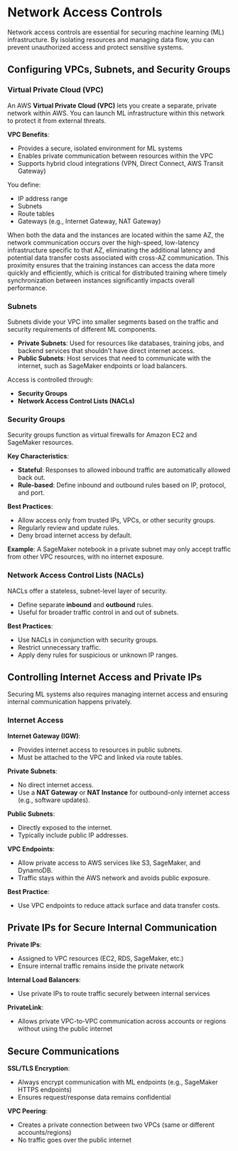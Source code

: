 # Network Access Controls

Network access controls are essential for securing machine learning (ML) infrastructure. By isolating resources and managing data flow, you can prevent unauthorized access and protect sensitive systems.

## Configuring VPCs, Subnets, and Security Groups

### Virtual Private Cloud (VPC)

An AWS **Virtual Private Cloud (VPC)** lets you create a separate, private network within AWS. You can launch ML infrastructure within this network to protect it from external threats.

**VPC Benefits**:
- Provides a secure, isolated environment for ML systems
- Enables private communication between resources within the VPC
- Supports hybrid cloud integrations (VPN, Direct Connect, AWS Transit Gateway)

You define:
- IP address range
- Subnets
- Route tables
- Gateways (e.g., Internet Gateway, NAT Gateway)

When both the data and the instances are located within the same AZ, the network communication occurs over the high-speed, low-latency infrastructure specific to that AZ, eliminating the additional latency and potential data transfer costs associated with cross-AZ communication. This proximity ensures that the training instances can access the data more quickly and efficiently, which is critical for distributed training where timely synchronization between instances significantly impacts overall performance.

### Subnets

Subnets divide your VPC into smaller segments based on the traffic and security requirements of different ML components.

- **Private Subnets**: Used for resources like databases, training jobs, and backend services that shouldn't have direct internet access.
- **Public Subnets**: Host services that need to communicate with the internet, such as SageMaker endpoints or load balancers.

Access is controlled through:
- **Security Groups**
- **Network Access Control Lists (NACLs)**

### Security Groups

Security groups function as virtual firewalls for Amazon EC2 and SageMaker resources.

**Key Characteristics**:
- **Stateful**: Responses to allowed inbound traffic are automatically allowed back out.
- **Rule-based**: Define inbound and outbound rules based on IP, protocol, and port.

**Best Practices**:
- Allow access only from trusted IPs, VPCs, or other security groups.
- Regularly review and update rules.
- Deny broad internet access by default.

**Example**: A SageMaker notebook in a private subnet may only accept traffic from other VPC resources, with no internet exposure.

### Network Access Control Lists (NACLs)

NACLs offer a stateless, subnet-level layer of security.

- Define separate **inbound** and **outbound** rules.
- Useful for broader traffic control in and out of subnets.

**Best Practices**:
- Use NACLs in conjunction with security groups.
- Restrict unnecessary traffic.
- Apply deny rules for suspicious or unknown IP ranges.

## Controlling Internet Access and Private IPs

Securing ML systems also requires managing internet access and ensuring internal communication happens privately.

### Internet Access

**Internet Gateway (IGW)**:
- Provides internet access to resources in public subnets.
- Must be attached to the VPC and linked via route tables.

**Private Subnets**:
- No direct internet access.
- Use a **NAT Gateway** or **NAT Instance** for outbound-only internet access (e.g., software updates).

**Public Subnets**:
- Directly exposed to the internet.
- Typically include public IP addresses.

**VPC Endpoints**:
- Allow private access to AWS services like S3, SageMaker, and DynamoDB.
- Traffic stays within the AWS network and avoids public exposure.

**Best Practice**:
- Use VPC endpoints to reduce attack surface and data transfer costs.

## Private IPs for Secure Internal Communication

**Private IPs**:
- Assigned to VPC resources (EC2, RDS, SageMaker, etc.)
- Ensure internal traffic remains inside the private network

**Internal Load Balancers**:
- Use private IPs to route traffic securely between internal services

**PrivateLink**:
- Allows private VPC-to-VPC communication across accounts or regions without using the public internet

## Secure Communications

**SSL/TLS Encryption**:
- Always encrypt communication with ML endpoints (e.g., SageMaker HTTPS endpoints)
- Ensures request/response data remains confidential

**VPC Peering**:
- Creates a private connection between two VPCs (same or different accounts/regions)
- No traffic goes over the public internet